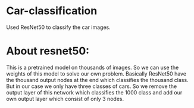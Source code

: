 # Car-classification
Used ResNet50 to classify the car images.

# About resnet50:
This is a pretrained model on thousands of images. So we can use the weights of this model to solve our own problem. Basically ResNet50 have the thousand output nodes at the end which classifies the thousand class. But in our case we only have three classes of cars. So we remove the output layer of this network which classifies the 1000 class and add our own output layer which consist of only 3 nodes. 
